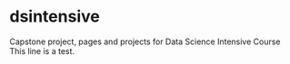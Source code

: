 # dsintensive
Capstone project, pages and projects for Data Science Intensive Course 
This line is a test.